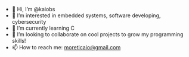 - 👋 Hi, I’m @kaiobs
- 👀 I’m interested in embedded systems, software developing, cybersecurity
- 🌱 I’m currently learning C
- 💞️ I’m looking to collaborate on cool projects to grow my programming skills!
- 📫 How to reach me: moreticaio@gmail.com

<!---
kaiobs/kaiobs is a ✨ special ✨ repository because its `README.md` (this file) appears on your GitHub profile.
You can click the Preview link to take a look at your changes.
--->
